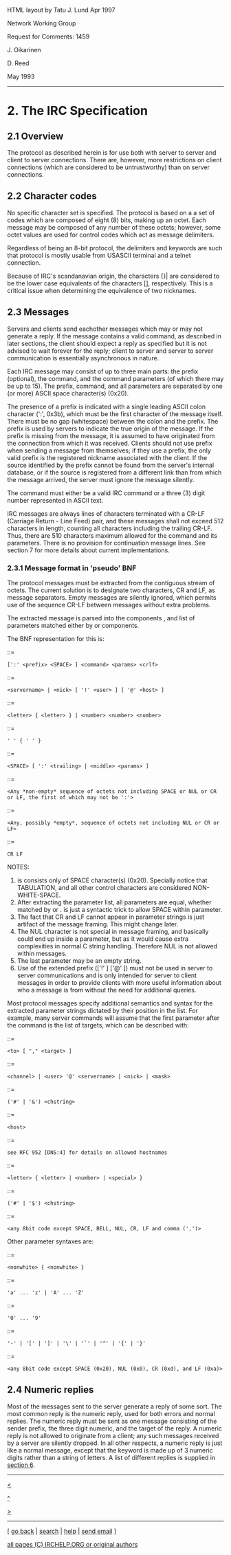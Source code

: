 HTML layout by Tatu J. Lund Apr 1997

Network Working Group

Request for Comments: 1459

J. Oikarinen

D. Reed

May 1993

* * *

# 2. The IRC Specification

## 2.1 Overview

The protocol as described herein is for use both with server to server and
client to server connections. There are, however, more restrictions on client
connections (which are considered to be untrustworthy) than on server
connections.

## 2.2 Character codes

No specific character set is specified. The protocol is based on a a set of
codes which are composed of eight (8) bits, making up an octet. Each message
may be composed of any number of these octets; however, some octet values are
used for control codes which act as message delimiters.

Regardless of being an 8-bit protocol, the delimiters and keywords are such
that protocol is mostly usable from USASCII terminal and a telnet connection.

Because of IRC's scandanavian origin, the characters {}| are considered to be
the lower case equivalents of the characters []\, respectively. This is a
critical issue when determining the equivalence of two nicknames.

## 2.3 Messages

Servers and clients send eachother messages which may or may not generate a
reply. If the message contains a valid command, as described in later
sections, the client should expect a reply as specified but it is not advised
to wait forever for the reply; client to server and server to server
communication is essentially asynchronous in nature.

Each IRC message may consist of up to three main parts: the prefix (optional),
the command, and the command parameters (of which there may be up to 15). The
prefix, command, and all parameters are separated by one (or more) ASCII space
character(s) (0x20).

The presence of a prefix is indicated with a single leading ASCII colon
character (':', 0x3b), which must be the first character of the message
itself. There must be no gap (whitespace) between the colon and the prefix.
The prefix is used by servers to indicate the true origin of the message. If
the prefix is missing from the message, it is assumed to have originated from
the connection from which it was received. Clients should not use prefix when
sending a message from themselves; if they use a prefix, the only valid prefix
is the registered nickname associated with the client. If the source
identified by the prefix cannot be found from the server's internal database,
or if the source is registered from a different link than from which the
message arrived, the server must ignore the message silently.

The command must either be a valid IRC command or a three (3) digit number
represented in ASCII text.

IRC messages are always lines of characters terminated with a CR-LF (Carriage
Return - Line Feed) pair, and these messages shall not exceed 512 characters
in length, counting all characters including the trailing CR-LF. Thus, there
are 510 characters maximum allowed for the command and its parameters. There
is no provision for continuation message lines. See section 7 for more details
about current implementations.

### 2.3.1 Message format in 'pseudo' BNF

The protocol messages must be extracted from the contiguous stream of octets.
The current solution is to designate two characters, CR and LF, as message
separators. Empty messages are silently ignored, which permits use of the
sequence CR-LF between messages without extra problems.

The extracted message is parsed into the components <prefix>, <command> and
list of parameters matched either by <middle> or <trailing> components.

The BNF representation for this is:

<message> ::=

    [':' <prefix> <SPACE> ] <command> <params> <crlf>
<prefix> ::=

    <servername> | <nick> [ '!' <user> ] [ '@' <host> ]
<command> ::=

    <letter> { <letter> } | <number> <number> <number>
<SPACE> ::=

    ' ' { ' ' }
<params> ::=

    <SPACE> [ ':' <trailing> | <middle> <params> ]
<middle> ::=

    <Any *non-empty* sequence of octets not including SPACE or NUL or CR or LF, the first of which may not be ':'>
<trailing> ::=

    <Any, possibly *empty*, sequence of octets not including NUL or CR or LF>
<crlf> ::=

    CR LF

NOTES:

  1. <SPACE> is consists only of SPACE character(s) (0x20). Specially notice that TABULATION, and all other control characters are considered NON-WHITE-SPACE.
  2. After extracting the parameter list, all parameters are equal, whether matched by <middle> or <trailing>. <Trailing> is just a syntactic trick to allow SPACE within parameter.
  3. The fact that CR and LF cannot appear in parameter strings is just artifact of the message framing. This might change later.
  4. The NUL character is not special in message framing, and basically could end up inside a parameter, but as it would cause extra complexities in normal C string handling. Therefore NUL is not allowed within messages.
  5. The last parameter may be an empty string.
  6. Use of the extended prefix (['!' <user> ] ['@' <host> ]) must not be used in server to server communications and is only intended for server to client messages in order to provide clients with more useful information about who a message is from without the need for additional queries.

Most protocol messages specify additional semantics and syntax for the
extracted parameter strings dictated by their position in the list. For
example, many server commands will assume that the first parameter after the
command is the list of targets, which can be described with:

<target> ::=

    <to> [ "," <target> ]
<to> ::=

    <channel> | <user> '@' <servername> | <nick> | <mask>
<channel> ::=

    ('#' | '&') <chstring>
<servername> ::=

    <host>
<host> ::=

    see RFC 952 [DNS:4] for details on allowed hostnames
<nick> ::=

    <letter> { <letter> | <number> | <special> }
<mask> ::=

    ('#' | '$') <chstring>
<chstring> ::=

    <any 8bit code except SPACE, BELL, NUL, CR, LF and comma (',')>

Other parameter syntaxes are:

<user> ::=

    <nonwhite> { <nonwhite> }
<letter> ::=

    'a' ... 'z' | 'A' ... 'Z'
<number> ::=

    '0' ... '9'
<special> ::=

    '-' | '[' | ']' | '\' | '`' | '^' | '{' | '}'
<nonwhite> ::=

    <any 8bit code except SPACE (0x20), NUL (0x0), CR (0xd), and LF (0xa)>

## 2.4 Numeric replies

Most of the messages sent to the server generate a reply of some sort. The
most common reply is the numeric reply, used for both errors and normal
replies. The numeric reply must be sent as one message consisting of the
sender prefix, the three digit numeric, and the target of the reply. A numeric
reply is not allowed to originate from a client; any such messages received by
a server are silently dropped. In all other respects, a numeric reply is just
like a normal message, except that the keyword is made up of 3 numeric digits
rather than a string of letters. A list of different replies is supplied in
[section 6](chapter6.html).

* * *

[<](chapter1.html)

[^](rfc.html)

[>](chapter3.html)

* * *



[ [go back](/irchelp/) | [search](/irchelp/search_engine.cgi) |
[help](/irchelp/help.html) | [send email](/irchelp/mail.cgi) ]

[all pages (C) IRCHELP.ORG or original authors](/irchelp/credit.html)

